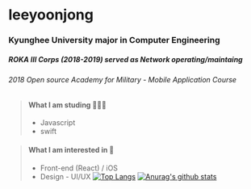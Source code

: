 leeyoonjong
===========

### Kyunghee University major in Computer Engineering
##### ROKA III Corps (2018-2019) served as Network operating/maintaing
###### 2018 Open source Academy for Military - Mobile Application Course

> #### What I am studing 👨🏻‍💻
> * Javascript
> * swift

> #### What I am interested in 🤩
> * Front-end (React) / iOS
> * Design - UI/UX
[![Top Langs](https://github-readme-stats.vercel.app/api/top-langs/?username=leeyoonjong)](https://github.com/anuraghazra/github-readme-stats)
[![Anurag's github stats](https://github-readme-stats.vercel.app/api?username=leeyoonjong)](https://github.com/anuraghazra/github-readme-stats)

